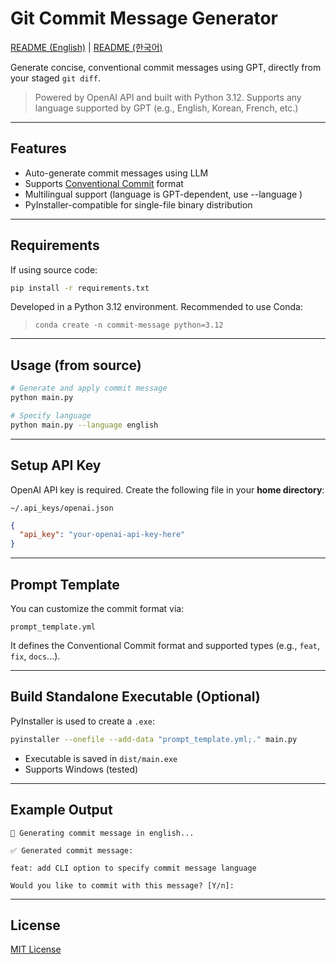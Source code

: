 # Git Commit Message Generator

[README (English)](./README.md) | [README (한국어)](./README_KOR.md)

Generate concise, conventional commit messages using GPT, directly from your staged `git diff`.

> Powered by OpenAI API and built with Python 3.12. Supports any language supported by GPT (e.g., English, Korean, French, etc.)

---

## Features

- Auto-generate commit messages using LLM
- Supports [Conventional Commit](https://www.conventionalcommits.org/) format
- Multilingual support (language is GPT-dependent, use --language <lang>)
- PyInstaller-compatible for single-file binary distribution

---

## Requirements

If using source code:

```bash
pip install -r requirements.txt
```

Developed in a Python 3.12 environment. Recommended to use Conda:
> `conda create -n commit-message python=3.12`

---

## Usage (from source)

```bash
# Generate and apply commit message
python main.py

# Specify language
python main.py --language english
```

---

## Setup API Key

OpenAI API key is required. Create the following file in your **home directory**:

```
~/.api_keys/openai.json
```

```json
{
  "api_key": "your-openai-api-key-here"
}
```

---

## Prompt Template

You can customize the commit format via:

```
prompt_template.yml
```

It defines the Conventional Commit format and supported types (e.g., `feat`, `fix`, `docs`...).

---

## Build Standalone Executable (Optional)

PyInstaller is used to create a `.exe`:

```bash
pyinstaller --onefile --add-data "prompt_template.yml;." main.py
```

- Executable is saved in `dist/main.exe`
- Supports Windows (tested)

---

## Example Output

```text
🤖 Generating commit message in english...

✅ Generated commit message:

feat: add CLI option to specify commit message language

Would you like to commit with this message? [Y/n]:
```

---

## License

[MIT License](./LICENSE)
